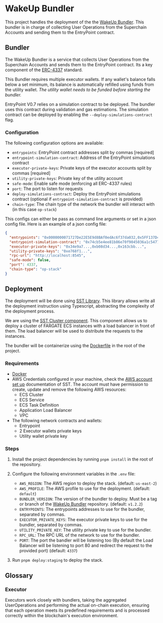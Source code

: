 # WakeUp Bundler

This project handles the deployment of the the [WakeUp Bundler](https://github.com/wakeuplabs-io/pimlico-alto-smart-account-bundler). This bundler is in charge of collecting User Operations from the Superchain Accounts and sending them to the EntryPoint contract.

## Bundler

The WakeUp Bundler is a service that collects User Operations from the Superchain Accounts and sends them to the EntryPoint contract. Its a key component of the [ERC-4337](https://eips.ethereum.org/EIPS/eip-4337) standard.

This Bundler requires multiple executor wallets. If any wallet's balance falls below a set minimum, its balance is automatically refilled using funds from the utility wallet. *The utility wallet needs to be funded before starting the bundler.*

EntryPoint V0.7 relies on a simulation contract to be deployed. The bundler uses this contract during validation and gas estimations. The simulation contract can be deployed by enabling the `--deploy-simulations-contract` flag.


### Configuration

The following configuration options are available:

- `entrypoints`: EntryPoint contract addresses split by commas [required]
- `entrypoint-simulation-contract`: Address of the EntryPoint simulations contract
- `executor-private-keys`: Private keys of the executor accounts split by commas [required]
- `utility-private-keys`: Private key of the utility account
- `safe-mode`: Enable safe mode (enforcing all ERC-4337 rules)
- `port`: The port to listen for requests
- `deploy-simulations-contract`: Deploy the EntryPoint simulations contract (optional if `entrypoint-simulation-contract` is provided)
- `chain-type`: The chain type of the network the bundler will interact with (in this case `op-stack`)


This configs can either be pass as command line arguments or set in a json config file. Here is an example of a json config file:
```json
{
  "entrypoints": "0x0000000071727De22E5E9d8BAf0edAc6f37da032,0x5FF137D4b0FDCD49DcA30c7CF57E578a026d2789",
  "entrypoint-simulation-contract": "0x74cb5e4ee81b86e70f9045036a1c5477de69ee87",
  "executor-private-keys": "0x34e9a7...,0xb08d34...,0x163cbb...",
  "utility-private-keys": "0xe768f1...",
  "rpc-url": "http://localhost:8545",
  "safe-mode": false,
  "port": 4337,
  "chain-type": "op-stack"
}
```

## Deployment

The deployment will be done using [SST Library](https://sst.dev/). This library allows write all the deployment instruction using Typescript, abstracting the complexity of the deployment process.

We are using the [SST Cluster component](https://sst.dev/docs/component/aws/cluster). This component allows us to deploy a cluster of FARGATE ECS instances with a load balancer in front of them. The load balancer will be used to distribute the requests to the instances.

The bundler will be containerize using the [Dockerfile](./Dockerfile) in the root of the project.

### Requirements

- [Docker](https://www.docker.com/)
- AWS Credentials configured in your machine, check the [AWS account set up](https://sst.dev/docs/aws-accounts) documentation of SST. The account must have permission to create, update and remove the following AWS resources:
  - ECS Cluster
  - ECS Service
  - ECS Task Definition
  - Application Load Balancer
  - VPC
- The following network contracts and wallets:
  - Entrypoint
  - 2 Executor wallets private keys
  - Utility wallet private key

### Steps

1. Install the project dependencies by running `pnpm install` in the root of the repository.
2. Configure the following environment variables in the `.env` file:
    - `AWS_REGION`: The AWS region to deploy the stack. (default: `us-east-2`)
    - `AWS_PROFILE`: The AWS profile to use for the deployment. (default: `default`)
    - `BUNDLER_VERSION`: The version of the bundler to deploy. Must be a tag or branch of the [WakeUp Bundler](https://github.com/wakeuplabs-io/pimlico-alto-smart-account-bundler) repository. (default: `v1.2.2`)
    - `ENTRYPOINTS`: The entrypoints addresses to use for the bundler, separated by commas.
    - `EXECUTOR_PRIVATE_KEYS`: The executor private keys to use for the bundler, separated by commas.
    - `UTILITY_PRIVATE_KEY`: The utility private key to use for the bundler.
    - `RPC_URL`: The RPC URL of the network to use for the bundler.
    - `PORT`: The port the bandler will be listening too (By default the Load Balancer will be listening to port 80 and redirect the request to the provided port) (default: `4337`)

3. Run `pnpm deploy:staging` to deploy the stack.

## Glossary

### Executor

Executors work closely with bundlers, taking the aggregated UserOperations and performing the actual on-chain execution, ensuring that each operation meets its predefined requirements and is processed correctly within the blockchain's execution environment.